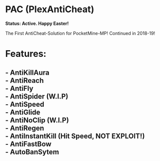 # PAC (PlexAntiCheat)
__**Status: Active. Happy Easter!**__

The First AntiCheat-Solution for PocketMine-MP! Continued in 2018-19!

# Features:<br>
## - AntiKillAura<br>- AntiReach<br>- AntiFly<br>- AntiSpider (W.I.P)<br>- AntiSpeed<br>- AntiGlide<br>- AntiNoClip (W.I.P)<br>- AntiRegen<br>- AntiInstantKill (Hit Speed, NOT EXPLOIT!)<br>- AntiFastBow<br>- AutoBanSytem<br>
